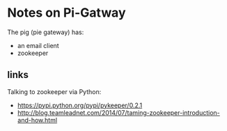 # Notes on Pi-Gatway
The pig (pie gateway) has:
- an email client
- zookeeper


## links
Talking to zookeeper via Python: 
- https://pypi.python.org/pypi/pykeeper/0.2.1
- http://blog.teamleadnet.com/2014/07/taming-zookeeper-introduction-and-how.html
